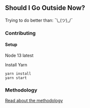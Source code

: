 ## Should I Go Outside Now?

Trying to do better than: ¯\\\_(ツ)\_/¯

### Contributing

#### Setup

Node 13 latest

Install Yarn

```
yarn install
yarn start
```

### Methodology

[Read about the methodology](./src/components/pages/methodology/content.md)
